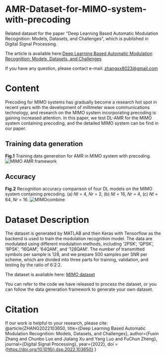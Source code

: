 # AMR-Dataset-for-MIMO-system-with-precoding

Related dataset for the paper "Deep Learning Based Automatic Modulation Recognition: Models, Datasets, and Challenges", which is published in Digital Signal Processing.

The article is available here:[Deep Learning Based Automatic Modulation Recognition: Models, Datasets, and Challenges](https://www.sciencedirect.com/science/article/pii/S1051200422002676?via%3Dihub)

If you have any question, please contact e-mail: zhangxx8023@gmail.com

# Content
Precoding for MIMO systems has gradually become a research hot spot in recent years with the development of millimeter wave communications technology, and research on the MIMO system incorporating precoding is gaining increased attention. In this paper, we test DL-AMR for the MIMO system containing precoding, and the detailed
MIMO system can be find in our paper.

## Training data generation

**Fig.1** Training data generation for AMR in MIMO system with precoding.
![MIMO AMR framework](https://user-images.githubusercontent.com/56213845/180169488-a82d0606-bc50-4a1d-a48c-7564c1e2d37a.png)

## Accuracy
**Fig.2** Recognition accuracy comparison of four DL models on the MIMO system containing precoding. (a) 𝑁𝑡 = 4, 𝑁𝑟 = 2, (b) 𝑁𝑡 = 16, 𝑁𝑟 = 4, (c) 𝑁𝑡 = 64, 𝑁𝑟 = 16.
![MIMOcombine](https://user-images.githubusercontent.com/56213845/180170315-eefb26a9-bf1b-4b52-a692-f1c66bc9216c.png)

# Dataset Description
The dataset is generated by MATLAB and then Keras with Tensorflow as the backend is used to train the modulation recognition model. The data are modulated using different modulation methods, including ‘2PSK‘, ‘QPSK‘, ‘8PSK‘,
‘16QAM‘, ‘64QAM‘, and ‘128QAM‘. The number of transmitted symbols per sample is 128, and we prepare 500 samples per SNR per scheme, which are divided into three parts for training, validation, and testing by the ratio of 6:2:2.

The dataset is available here: [MIMO dataset](https://pan.baidu.com/s/1YvOmfXL6RXR76bx9fwVMhw?pwd=5cx4)

You can refer to the code we have released to process the dataset, or you can follow the data generation framework to generate your own dataset.

# Citation
If our work is helpful to your research, please cite:
    @article{ZHANG2022103650,
        title={Deep Learning Based Automatic Modulation Recognition: Models, Datasets, and Challenges},
        author={Fuxin Zhang and Chunbo Luo and Jialang Xu and Yang Luo and FuChun Zheng},
        journal={Digital Signal Processing},
        year={2022},
        doi = {https://doi.org/10.1016/j.dsp.2022.103650}
    }
